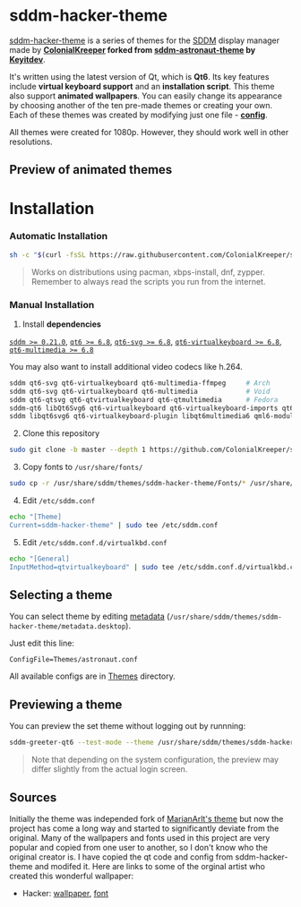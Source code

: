 # sddm-hacker-theme

[sddm-hacker-theme](https://github.com/ColonialKreeper/sddm-hacker-theme) is a series of themes for the [SDDM](https://github.com/sddm/sddm/) display manager made by **[ColonialKreeper](https://github.com/ColonialKreeper/) forked from [sddm-astronaut-theme](https://github.com/Keyitdev/sddm-astronaut-theme) by [Keyitdev](https://github.com/Keyitdev)**.

It's written using the latest version of Qt, which is **Qt6**. Its key features include **virtual keyboard support** and an **installation script**. This theme also support **animated wallpapers**. You can easily change its appearance by choosing another of the ten pre-made themes or creating your own. Each of these themes was created by modifying just one file - **[config](./Themes/astronaut.conf)**.

All themes were created for 1080p. However, they should work well in other resolutions.

## Preview of animated themes

# Installation


### Automatic Installation

```sh
sh -c "$(curl -fsSL https://raw.githubusercontent.com/ColonialKreeper/sddm-hacker-theme/master/setup.sh)"
```
> Works on distributions using pacman, xbps-install, dnf, zypper.   
> Remember to always read the scripts you run from the internet.


### Manual Installation

1. Install **dependencies**

[`sddm >= 0.21.0`](https://github.com/sddm/sddm), [`qt6 >= 6.8`](https://doc.qt.io/qt-6/index.html), [`qt6-svg >= 6.8`](https://doc.qt.io/qt-6/qtsvg-index.html), [`qt6-virtualkeyboard >= 6.8`](https://doc.qt.io/qt-6/qtvirtualkeyboard-index.html), [`qt6-multimedia >= 6.8`](https://doc.qt.io/qt-6/qtmultimedia-index.html)

You may also want to install additional video codecs like h.264.

```sh
sddm qt6-svg qt6-virtualkeyboard qt6-multimedia-ffmpeg     # Arch
sddm qt6-svg qt6-virtualkeyboard qt6-multimedia            # Void
sddm qt6-qtsvg qt6-qtvirtualkeyboard qt6-qtmultimedia      # Fedora
sddm-qt6 libQt6Svg6 qt6-virtualkeyboard qt6-virtualkeyboard-imports qt6-multimedia qt6-multimedia-imports        # OpenSUSE
sddm libqt6svg6 qt6-virtualkeyboard-plugin libqt6multimedia6 qml6-module-qtquick-controls qml6-module-qtquick-effects libxcb-cursor0 # Debian Unstable
```

2. Clone this repository
```sh
sudo git clone -b master --depth 1 https://github.com/ColonialKreeper/sddm-hacker-theme.git /usr/share/sddm/themes/sddm-hacker-theme
```
3. Copy fonts to `/usr/share/fonts/`
```sh
sudo cp -r /usr/share/sddm/themes/sddm-hacker-theme/Fonts/* /usr/share/fonts/
```
4. Edit `/etc/sddm.conf`
```sh
echo "[Theme]
Current=sddm-hacker-theme" | sudo tee /etc/sddm.conf
```
5. Edit `/etc/sddm.conf.d/virtualkbd.conf`
```sh
echo "[General]
InputMethod=qtvirtualkeyboard" | sudo tee /etc/sddm.conf.d/virtualkbd.conf
```

## Selecting a theme

You can select theme by editing [metadata](./metadata.desktop) (`/usr/share/sddm/themes/sddm-hacker-theme/metadata.desktop`).

Just edit this line:
```
ConfigFile=Themes/astronaut.conf
```
All available configs are in [Themes](./Themes/) directory.

## Previewing a theme

You can preview the set theme without logging out by runnning:
```sh
sddm-greeter-qt6 --test-mode --theme /usr/share/sddm/themes/sddm-hacker-theme/
```
> Note that depending on the system configuration, the preview may differ slightly from the actual login screen.

## Sources

Initially the theme was independed fork of [MarianArlt's theme](https://github.com/MarianArlt/sddm-sugar-dark) but now the project has come a long way and started to significantly deviate from the original.
Many of the wallpapers and fonts used in this project are very popular and copied from one user to another, so I don't know who the original creator is. I have copied the qt code and config from 
sddm-hacker-theme and modifed it. Here are links to some of the orginal artist who created this wonderful wallpaper:

- Hacker: [wallpaper](https://motionbgs.com/hacker-typer), [font](https://fonts.google.com/specimen/Open+Sans/about)


